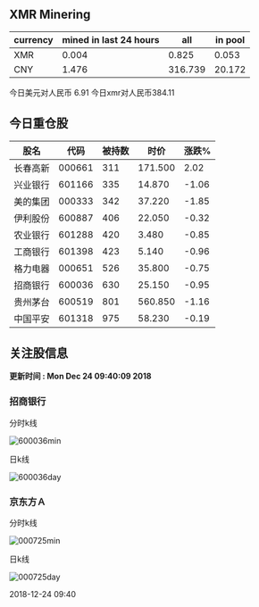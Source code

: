 ## XMR Minering

|currency|mined in last 24 hours|all|in pool|
|---|---|---|---|
|XMR|0.004|0.825|0.053|
|CNY|1.476|316.739|20.172|

今日美元对人民币 6.91	今日xmr对人民币384.11


## 今日重仓股 

|股名|代码|被持数|时价|涨跌%|
|---|---|---|---|---|
|长春高新|000661|311|171.500|2.02|
|兴业银行|601166|335|14.870|-1.06|
|美的集团|000333|342|37.220|-1.85|
|伊利股份|600887|406|22.050|-0.32|
|农业银行|601288|420|3.480|-0.85|
|工商银行|601398|423|5.140|-0.96|
|格力电器|000651|526|35.800|-0.75|
|招商银行|600036|630|25.150|-0.95|
|贵州茅台|600519|801|560.850|-1.16|
|中国平安|601318|975|58.230|-0.19|

## 关注股信息
**更新时间 : Mon Dec 24 09:40:09 2018**
### 招商银行 
分时k线

![600036min](http://image.sinajs.cn/newchart/min/n/sh600036.gif)

日k线

![600036day](http://image.sinajs.cn/newchart/daily/n/sh600036.gif)

### 京东方Ａ 
分时k线

![000725min](http://image.sinajs.cn/newchart/min/n/sz000725.gif)

日k线

![000725day](http://image.sinajs.cn/newchart/daily/n/sz000725.gif)

2018-12-24 09:40